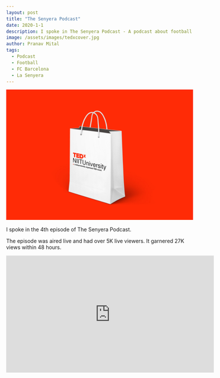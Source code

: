 ```yaml
---
layout: post
title: "The Senyera Podcast"
date: 2020-1-1
description: I spoke in The Senyera Podcast - A podcast about football. The episode received over 27K views.
image: /assets/images/tedxcover.jpg
author: Pranav Mital
tags: 
  - Podcast
  - Football
  - FC Barcelona
  - La Senyera
---
```

![Cover](/assets/images/tedxcover.jpg)

I spoke in the 4th episode of The Senyera Podcast. 

The episode was aired live and had over 5K live viewers. It garnered 27K views within 48 hours. 

<iframe src="https://www.facebook.com/plugins/video.php?href=https%3A%2F%2Fwww.facebook.com%2FLasenyera.en%2Fvideos%2F1678829155573670%2F&show_text=0&width=560" width="560" height="315" style="border:none;overflow:hidden" scrolling="no" frameborder="0" allowTransparency="true" allowFullScreen="true"></iframe>